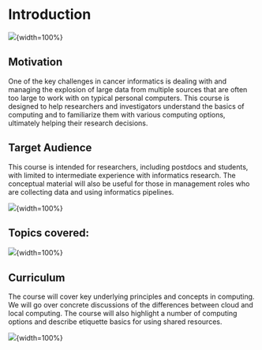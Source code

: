 





# Introduction

![](01-intro_files/figure-docx//1B4LwuvgA6aUopOHEAbES1Agjy7Ex2IpVAoUIoBFbsq0_p.png){width=100%}

## Motivation

One of the key challenges in cancer informatics is dealing with and managing the explosion of large data from multiple sources that are often too large to work with on typical personal computers. This course is designed to help researchers and investigators understand the basics of computing and to familiarize them with various computing options, ultimately helping their research decisions.

## Target Audience

This course is intended for researchers, including postdocs and students, with limited to intermediate experience with informatics research. The conceptual material will also be useful for those in management roles who are collecting data and using informatics pipelines.


![](01-intro_files/figure-docx//1B4LwuvgA6aUopOHEAbES1Agjy7Ex2IpVAoUIoBFbsq0_g11db82d2864_1_65.png){width=100%}

## Topics covered:

![](01-intro_files/figure-docx//1B4LwuvgA6aUopOHEAbES1Agjy7Ex2IpVAoUIoBFbsq0_g11db82d2864_1_81.png){width=100%}

## Curriculum

The course will cover key underlying principles and concepts in computing. We will go over concrete discussions of the differences between cloud and local computing. The course will also highlight a number of computing options and describe etiquette basics for using shared resources.


![](01-intro_files/figure-docx//1B4LwuvgA6aUopOHEAbES1Agjy7Ex2IpVAoUIoBFbsq0_gf5f8818810_1_5.png){width=100%}
